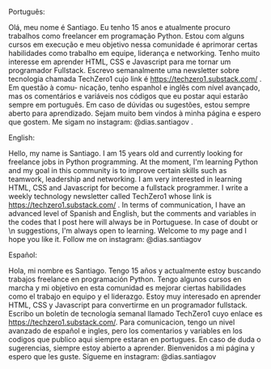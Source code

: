Português:

Olá, meu nome é Santiago. Eu tenho 15 anos e atualmente procuro trabalhos como freelancer em programação Python. Estou com alguns cursos em execução e meu objetivo
nessa comunidade é aprimorar certas habilidades como trabalho em equipe, liderança e networking. Tenho muito interesse em aprender HTML, CSS e Javascript para me
tornar um programador Fullstack. Escrevo semanalmente uma newsletter sobre tecnologia chamada TechZero1 cujo link é https://techzero1.substack.com/ . Em questão à comu-
nicação, tenho espanhol e inglês com nível avançado, mas os comentários e variáveis nos códigos que eu postar aqui estarão sempre em português. Em caso de dúvidas ou
sugestões, estou sempre aberto para aprendizado. Sejam muito bem vindos à minha página e espero que gostem. Me sigam no instagram: @dias.santiagov .

English:

Hello, my name is Santiago. I am 15 years old and currently looking for freelance jobs in Python programming. At the moment, I'm learning Python and my goal in 
this community is to improve certain skills such as teamwork, leadership and networking. I am very interested in learning HTML, CSS and Javascript for become 
a fullstack programmer. I write a weekly technology newsletter called TechZero1 whose link is https://techzero1.substack.com/ . In terms of communication, I have an 
advanced level of Spanish and English, but the comments and variables in the codes that I post here will always be in Portuguese. In case of doubt or \n
suggestions, I'm always open to learning. Welcome to my page and I hope you like it. Follow me on instagram: @dias.santiagov

Español:

Hola, mi nombre es Santiago. Tengo 15 años y actualmente estoy buscando trabajos freelance en programación Python. Tengo algunos cursos en marcha y mi objetivo
en esta comunidad es mejorar ciertas habilidades como el trabajo en equipo y el liderazgo. Estoy muy interesado en aprender HTML, CSS y Javascript
para convertirme en un programador fullstack. Escribo un boletín de tecnología semanal llamado TechZero1 cuyo enlace es https://techzero1.substack.com/. Para
comunicacion, tengo un nivel avanzado de español e ingles, pero los comentarios y variables en los codigos que publico aqui siempre estaran en portugues. En caso de duda o sugerencias, siempre estoy abierto a aprender. Bienvenidos a mi página y espero que les guste. Sígueme en instagram: @dias.santiagov

